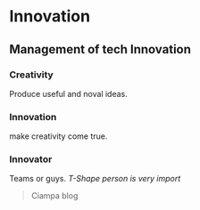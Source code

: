 # Innovation
## Management of tech Innovation
### Creativity
Produce useful and noval ideas.
### Innovation
make creativity come true.
### Innovator
Teams or guys.
_T-Shape person is very import_
>Ciampa blog
